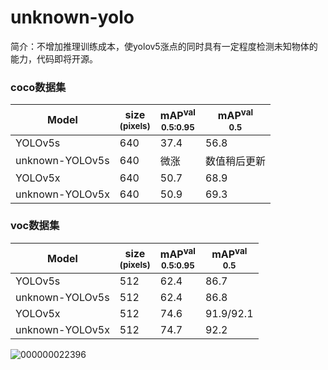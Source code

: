 # unknown-yolo
简介：不增加推理训练成本，使yolov5涨点的同时具有一定程度检测未知物体的能力，代码即将开源。

### coco数据集
|Model |size<br><sup>(pixels) |mAP<sup>val<br>0.5:0.95 |mAP<sup>val<br>0.5 |
|---                  |---  |---    |---    
|YOLOv5s              |640  |37.4   |56.8  
|unknown-YOLOv5s      |640  |微涨   |数值稍后更新
|YOLOv5x              |640  |50.7   |68.9   
|unknown-YOLOv5x      |640  |50.9   |69.3        
  
### voc数据集
|Model |size<br><sup>(pixels) |mAP<sup>val<br>0.5:0.95 |mAP<sup>val<br>0.5 |
|---                  |---  |---    |---    
|YOLOv5s              |512  |62.4   |86.7 
|unknown-YOLOv5s      |512  |62.4   |86.8 
|YOLOv5x              |512  |74.6   |91.9/92.1   
|unknown-YOLOv5x      |512  |74.7   |92.2        


![000000022396](https://user-images.githubusercontent.com/84908793/160353223-21156bd7-523d-4087-b9ad-1a5795ce33b0.jpg)

